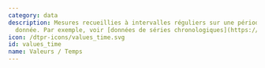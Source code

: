 ```yaml
---
category: data
description: Mesures recueillies à intervalles réguliers sur une période de temps
  donnée. Par exemple, voir [données de séries chronologiques](https://fr.wikipedia.org/wiki/Série_temporelle).
icon: /dtpr-icons/values_time.svg
id: values_time
name: Valeurs / Temps
---
```

